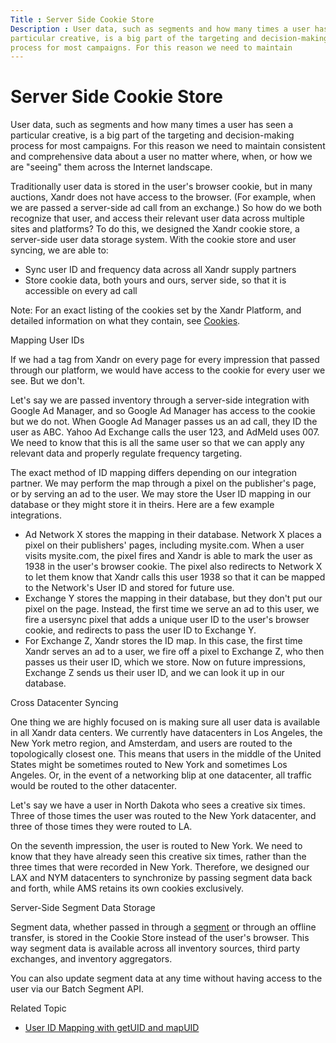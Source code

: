 ```yaml
---
Title : Server Side Cookie Store
Description : User data, such as segments and how many times a user has seen a
particular creative, is a big part of the targeting and decision-making
process for most campaigns. For this reason we need to maintain
---
```



# Server Side Cookie Store



User data, such as segments and how many times a user has seen a
particular creative, is a big part of the targeting and decision-making
process for most campaigns. For this reason we need to maintain
consistent and comprehensive data about a user no matter where, when, or
how we are "seeing" them across the Internet landscape.

Traditionally user data is stored in the user's browser cookie, but in
many auctions, Xandr does not have access to the
browser. (For example, when we are passed a server-side ad call from an
exchange.) So how do we both recognize that user, and access their
relevant user data across multiple sites and platforms? To do this, we
designed the Xandr cookie store, a server-side
user data storage system. With the cookie store and user syncing, we are
able to:

- Sync user ID and frequency data across all
  Xandr supply partners
- Store cookie data, both yours and ours, server side, so that it is
  accessible on every ad call



Note: For an exact listing of the
cookies set by the Xandr Platform, and detailed
information on what they contain, see
<a href="http://appnexus.com/cookies" class="xref"
target="_blank">Cookies</a>.



Mapping User IDs

If we had a tag from Xandr on every page for
every impression that passed through our platform, we would have access
to the cookie for every user we see. But we don't.

Let's say we are passed inventory through a server-side integration with
Google Ad Manager, and so Google Ad Manager has access to the cookie but
we do not. When Google Ad Manager passes us an ad call, they ID the user
as ABC. Yahoo Ad Exchange calls the user 123, and AdMeld uses 007. We
need to know that this is all the same user so that we can apply any
relevant data and properly regulate frequency targeting.

The exact method of ID mapping differs depending on our integration
partner. We may perform the map through a pixel on the publisher's page,
or by serving an ad to the user. We may store the User ID mapping in our
database or they might store it in theirs. Here are a few example
integrations.

- Ad Network X stores the mapping in their database. Network X places a
  pixel on their publishers' pages, including mysite.com. When a user
  visits mysite.com, the pixel fires and Xandr
  is able to mark the user as 1938 in the user's browser cookie. The
  pixel also redirects to Network X to let them know that
  Xandr calls this user 1938 so that it can be
  mapped to the Network's User ID and stored for future use.
- Exchange Y stores the mapping in their database, but they don't put
  our pixel on the page. Instead, the first time we serve an ad to this
  user, we fire a usersync pixel that adds a unique user ID to the
  user's browser cookie, and redirects to pass the user ID to Exchange
  Y.
- For Exchange Z, Xandr stores the ID map. In
  this case, the first time Xandr serves an ad
  to a user, we fire off a pixel to Exchange Z, who then passes us their
  user ID, which we store. Now on future impressions, Exchange Z sends
  us their user ID, and we can look it up in our database.

Cross Datacenter Syncing

One thing we are highly focused on is making sure all user data is
available in all Xandr data centers. We
currently have datacenters in Los Angeles, the New York metro region,
and Amsterdam, and users are routed to the topologically closest one.
This means that users in the middle of the United States might be
sometimes routed to New York and sometimes Los Angeles. Or, in the event
of a networking blip at one datacenter, all traffic would be routed to
the other datacenter.

Let's say we have a user in North Dakota who sees a creative six times.
Three of those times the user was routed to the New York datacenter, and
three of those times they were routed to LA.

On the seventh impression, the user is routed to New York. We need to
know that they have already seen this creative six times, rather than
the three times that were recorded in New York. Therefore, we designed
our LAX and NYM datacenters to synchronize by passing segment data back
and forth, while AMS retains its own cookies exclusively.

Server-Side Segment Data Storage

Segment data, whether passed in through a
<a href="working-with-segments.html" class="xref">segment</a> or through
an offline transfer, is stored in the Cookie Store instead of the user's
browser. This way segment data is available across all inventory
sources, third party exchanges, and inventory aggregators.

You can also update segment data at any time without having access to
the user via our Batch Segment API.

Related Topic

- <a href="user-id-mapping-with-getuid-and-mapuid.html" class="xref">User
  ID Mapping with getUID and mapUID</a>




